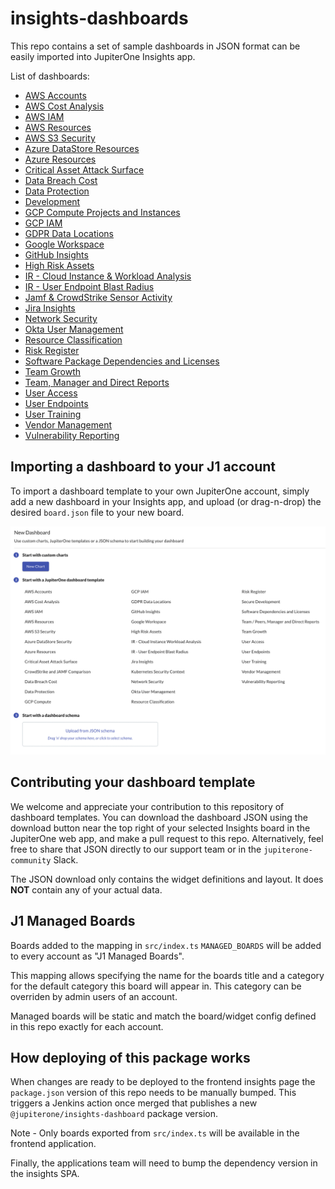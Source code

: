# insights-dashboards

This repo contains a set of sample dashboards in JSON format can be easily
imported into JupiterOne Insights app.

List of dashboards:

- [AWS Accounts](src/boards/aws-accounts/)
- [AWS Cost Analysis](src/boards/aws-cost-analysis)
- [AWS IAM](src/boards/aws-iam/)
- [AWS Resources](src/boards/aws-resources/)
- [AWS S3 Security](src/boards/aws-s3-security/)
- [Azure DataStore Resources](src/boards/azure-datastore-security/)
- [Azure Resources](src/boards/azure-resources/)
- [Critical Asset Attack Surface](src/boards/critical-attack-surface)
- [Data Breach Cost](src/boards/data-breach-cost/)
- [Data Protection](src/boards/data-protection/)
- [Development](src/boards/development/)
- [GCP Compute Projects and Instances](src/boards/gcp-compute/)
- [GCP IAM](src/boards/gcp-iam/)
- [GDPR Data Locations](src/boards/gdpr-data-locations/)
- [Google Workspace](src/boards/google-workspace/)
- [GitHub Insights](src/boards/github-insights)
- [High Risk Assets](src/boards/high-risk-assets/)
- [IR - Cloud Instance & Workload Analysis](src/boards/cloud-instance-workload-analysis)
- [IR - User Endpoint Blast Radius](src/boards/user-endpoint-blast-radius/)
- [Jamf & CrowdStrike Sensor Activity](src/boards/jamf-crowdstrike/)
- [Jira Insights](src/boards/jira-insights/)
- [Network Security](src/boards/network-security/)
- [Okta User Management](src/boards/okta-user-management/)
- [Resource Classification](src/boards/resource-classification/)
- [Risk Register](src/boards/risk-register/)
- [Software Package Dependencies and Licenses](src/boards/code-deps-licenses/)
- [Team Growth](src/boards/team-growth/)
- [Team, Manager and Direct Reports](src/boards/team-manager-direct-reports/)
- [User Access](src/boards/user-access/)
- [User Endpoints](src/boards/user-endpoints/)
- [User Training](src/boards/user-training/)
- [Vendor Management](src/boards/vendor-mgmt/)
- [Vulnerability Reporting](src/boards/vuln-reporting/)

## Importing a dashboard to your J1 account

To import a dashboard template to your own JupiterOne account, simply
add a new dashboard in your Insights app, and upload (or drag-n-drop)
the desired `board.json` file to your new board.

![j1-insights-upload](j1-insights-upload.png)

## Contributing your dashboard template

We welcome and appreciate your contribution to this repository of
dashboard templates. You can download the dashboard JSON using the
download button near the top right of your selected Insights board
in the JupiterOne web app, and make a pull request to this repo.
Alternatively, feel free to share that JSON directly to our support
team or in the `jupiterone-community` Slack.

The JSON download only contains the widget definitions and layout.
It does **NOT** contain any of your actual data.

## J1 Managed Boards

Boards added to the mapping in `src/index.ts` `MANAGED_BOARDS` will be added to every account as "J1 Managed Boards".

This mapping allows specifying the name for the boards title and a category for the default category this board will appear in. This category can be overriden by admin users of an account.

Managed boards will be static and match the board/widget config defined in this repo exactly for each account.

## How deploying of this package works

When changes are ready to be deployed to the frontend insights page the `package.json` version
of this repo needs to be manually bumped. This triggers a Jenkins action once merged that publishes a new
`@jupiterone/insights-dashboard` package version.

Note - Only boards exported from `src/index.ts` will be available in the frontend application.

Finally, the applications team will need to bump the dependency version in the insights SPA.
